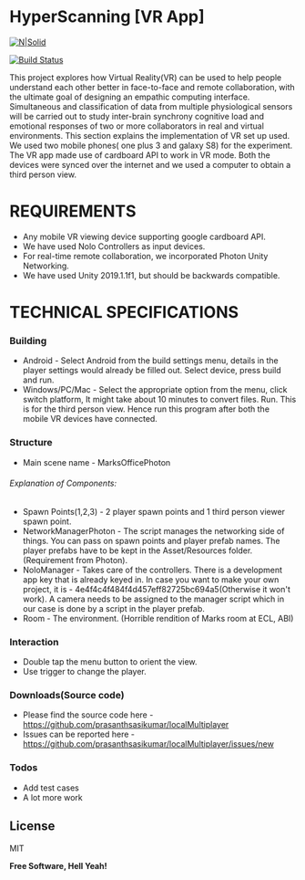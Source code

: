 # HyperScanning [VR App]

[![N|Solid](https://cldup.com/dTxpPi9lDf.thumb.png)](http://empathiccomputing.org/)

[![Build Status](https://travis-ci.org/joemccann/dillinger.svg?branch=master)](https://github.com/prasanthsasikumar/localMultiplayer)

This project explores how Virtual Reality(VR) can be used to help people understand each other better in face-to-face and remote collaboration, with the ultimate goal of designing an empathic computing interface.  Simultaneous and classification of data from multiple physiological sensors will be carried out to study inter-brain synchrony cognitive load and emotional responses of two or more collaborators in real and virtual environments.
This section explains the implementation of VR set up used. We used two mobile phones( one plus 3 and galaxy S8) for the experiment. The VR app made use of cardboard API to work in VR mode. Both the devices were synced over the internet and we used a computer to obtain a third person view. 


# REQUIREMENTS
- Any mobile VR viewing device supporting google cardboard API.
- We have used Nolo Controllers as input devices.
- For real-time remote collaboration, we incorporated Photon Unity Networking.
- We have used Unity 2019.1.1f1, but should be backwards compatible. 

# TECHNICAL SPECIFICATIONS

### Building
- Android - Select Android from the build settings menu, details in the player settings would already be filled out. Select device, press build and run. 
- Windows/PC/Mac - Select the appropriate option from the menu, click switch platform, It might take about 10 minutes to convert files. Run. This is for the third person view. Hence run this program after both the mobile VR devices have connected.  

### Structure
- Main scene name - MarksOfficePhoton

###### Explanation of Components: 
- Spawn Points(1,2,3) - 2 player spawn points and 1 third person viewer spawn point. 
- NetworkManagerPhoton - The script manages the networking side of things. You can pass on spawn points and player prefab names. The player prefabs have to be kept in the Asset/Resources folder. (Requirement from Photon).
- NoloManager - Takes care of the controllers. There is a development app key that is already keyed in. In case you want to make your own project, it is - 4e4f4c4f484f4d457eff82725bc694a5(Otherwise it won't work). A camera needs to be assigned to the manager script which in our case is done by a script in the player prefab. 
- Room - The environment. (Horrible rendition of Marks room at ECL, ABI)

### Interaction
- Double tap the menu button to orient the view.
- Use trigger to change the player.

### Downloads(Source code)
- Please find the source code here - https://github.com/prasanthsasikumar/localMultiplayer
- Issues can be reported here - https://github.com/prasanthsasikumar/localMultiplayer/issues/new



### Todos

 - Add test cases
 - A lot more work

License
----

MIT


**Free Software, Hell Yeah!**

